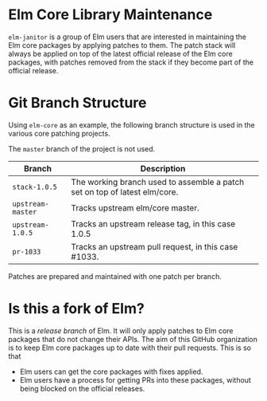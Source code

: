 # Elm Core Library Maintenance

`elm-janitor` is a group of Elm users that are interested in maintaining the
Elm core packages by applying patches to them. The patch stack will always
be applied on top of the latest official release of the Elm core packages,
with patches removed from the stack if they become part of the official release.

# Git Branch Structure

Using `elm-core` as an example, the following branch structure is used in
the various core patching projects.

The `master` branch of the project is not used.

| Branch | Description |
| --- | --- |
| `stack-1.0.5` | The working branch used to assemble a patch set on top of latest elm/core. |
| `upstream-master` | Tracks upstream elm/core master. |
| `upstream-1.0.5` | Tracks an upstream release tag, in this case 1.0.5 |
| `pr-1033` | Tracks an upstream pull request, in this case \#1033. |

Patches are prepared and maintained with one patch per branch.

# Is this a fork of Elm?

This is a *release branch* of Elm. It will only apply patches to Elm core packages that do not
change their APIs. The aim of this GitHub organization is to keep Elm core packages up to
date with their pull requests. This is so that

  * Elm users can get the core packages with fixes applied.
  * Elm users have a process for getting PRs into these packages, without being blocked
    on the official releases.

